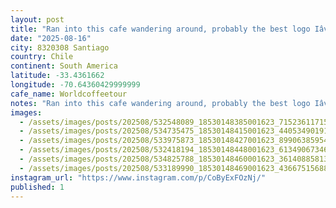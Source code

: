 ```yaml
---
layout: post
title: "Ran into this cafe wandering around, probably the best logo Iâve seen on the #worldcoffeetour #canipetthatdog"
date: "2025-08-16"
city: 8320308 Santiago
country: Chile
continent: South America
latitude: -33.4361662
longitude: -70.64360429999999
cafe_name: Worldcoffeetour
notes: "Ran into this cafe wandering around, probably the best logo Iâve seen on the #worldcoffeetour #canipetthatdog"
images:
  - /assets/images/posts/202508/532548089_18530148385001623_7152361171572058872_n_17984493572712572.jpg
  - /assets/images/posts/202508/534735475_18530148415001623_4405349019163556725_n_18101880793858288.jpg
  - /assets/images/posts/202508/533975873_18530148427001623_899063859547783074_n_17893901022161832.jpg
  - /assets/images/posts/202508/532418194_18530148448001623_6134906734604464170_n_18074757773093771.jpg
  - /assets/images/posts/202508/534825788_18530148460001623_3614088581322647665_n_18047657414299823.jpg
  - /assets/images/posts/202508/533189990_18530148469001623_4366751568889735704_n_17938355324934175.jpg
instagram_url: "https://www.instagram.com/p/CoByExFOzNj/"
published: 1
---
```

